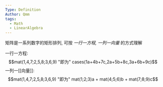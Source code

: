 ```yaml
---
Type: Definition
Author: Qmm
tags:
  - Math
  - LinearAlgebra
---
```

矩阵是一系列数字的矩形排列, 可按 *一行一方程, 一列一向量* 的方式理解

一行一方程: $$mat(1,4,7;2,5,8;3,6,9) "即为" cases(1a+4b+7c,2a+5b+8c,3a+6b+9c)$$
一列一[[向量]]:$$mat(1,4,7;2,5,8;3,6,9) "即为" mat(1;2;3)a + mat(4;5;6)b + mat(7;8;9)c$$
